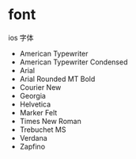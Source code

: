 # font

ios 字体
* American Typewriter
* American Typewriter Condensed
* Arial
* Arial Rounded MT Bold
* Courier New
* Georgia
* Helvetica
* Marker Felt
* Times New Roman
* Trebuchet MS
* Verdana
* Zapfino